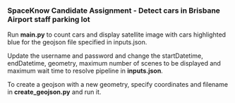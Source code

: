 ### SpaceKnow Candidate Assignment - Detect cars in Brisbane Airport staff parking lot

Run **main.py** to count cars and display satellite image with cars highlighted blue for the geojson file specified in 
inputs.json.

Update the username and password and change the startDatetime, endDatetime, geometry, maximum number of scenes to be displayed and maximum wait time to resolve pipeline in **inputs.json**.

To create a geojson with a new geometry, specify coordinates and filename in **create_geojson.py** and run it.
